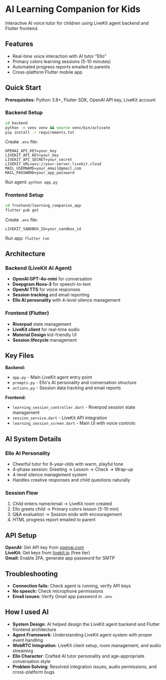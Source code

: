# AI Learning Companion for Kids

Interactive AI voice tutor for children using LiveKit agent backend and Flutter frontend.

## Features
- Real-time voice interaction with AI tutor "Ello"
- Primary colors learning sessions (5-10 minutes)
- Automated progress reports emailed to parents
- Cross-platform Flutter mobile app

## Quick Start

**Prerequisites:** Python 3.8+, Flutter SDK, OpenAI API key, LiveKit account

### Backend Setup
```bash
cd backend
python -m venv venv && source venv/bin/activate
pip install -r requirements.txt
```

Create `.env` file:
```env
OPENAI_API_KEY=your_key
LIVEKIT_API_KEY=your_key  
LIVEKIT_API_SECRET=your_secret
LIVEKIT_URL=wss://your-server.livekit.cloud
MAIL_USERNAME=your_email@gmail.com
MAIL_PASSWORD=your_app_password
```

Run agent: `python app.py`

### Frontend Setup
```bash
cd frontend/learning_companion_app
flutter pub get
```

Create `.env` file:
```env
LIVEKIT_SANDBOX_ID=your_sandbox_id
```

Run app: `flutter run`

## Architecture

### Backend (LiveKit AI Agent)
- **OpenAI GPT-4o-mini** for conversation
- **Deepgram Nova-3** for speech-to-text  
- **OpenAI TTS** for voice responses
- **Session tracking** and email reporting
- **Ello AI personality** with 4-level silence management

### Frontend (Flutter)
- **Riverpod** state management
- **LiveKit client** for real-time audio
- **Material Design** kid-friendly UI
- **Session lifecycle** management

## Key Files

**Backend:**
- `app.py` - Main LiveKit agent entry point
- `prompts.py` - Ello's AI personality and conversation structure
- `actions.py` - Session data tracking and email reports

**Frontend:**
- `learning_session_controller.dart` - Riverpod session state management
- `session_service.dart` - LiveKit API integration
- `learning_session_screen.dart` - Main UI with voice controls

## AI System Details

### Ello AI Personality
- Cheerful tutor for 6-year-olds with warm, playful tone
- 4-phase session: Greeting → Lesson → Check → Wrap-up
- 4-level silence management system
- Handles creative responses and child questions naturally

### Session Flow
1. Child enters name/email → LiveKit room created
2. Ello greets child → Primary colors lesson (5-10 min)  
3. Q&A evaluation → Session ends with encouragement
4. HTML progress report emailed to parent

## API Setup

**OpenAI:** Get API key from [openai.com](https://openai.com)  
**LiveKit:** Get keys from [livekit.io](https://livekit.io) (free tier)  
**Gmail:** Enable 2FA, generate app password for SMTP


## Troubleshooting
- **Connection fails:** Check agent is running, verify API keys
- **No speech:** Check microphone permissions  
- **Email issues:** Verify Gmail app password in `.env`

## How I used AI 
- **System Design**: AI helped design the LiveKit agent backend and Flutter frontend architecture
- **Agent Framework**: Understanding LiveKit agent system with proper event handling
- **WebRTC Integration**: LiveKit client setup, room management, and audio streaming
- **Ello Character**: Crafted AI tutor personality and age-appropriate conversation style
- **Problem Solving**: Resolved integration issues, audio permissions, and cross-platform bugs
